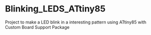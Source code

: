 # Blinking_LEDS_ATtiny85
Project to make a LED blink in a interesting pattern using ATtiny85 with Custom Board Support Package

